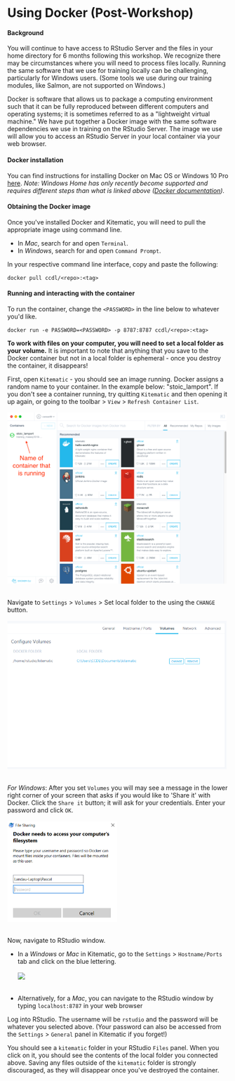 # Using Docker (Post-Workshop)

#### Background

You will continue to have access to RStudio Server and the files in your home directory for 6 months following this workshop. 
We recognize there may be circumstances where you will need to process files locally.
Running the same software that we use for training locally can be challenging, particularly for Windows users. 
(Some tools we use during our training modules, like Salmon, are not supported on Windows.)

Docker is software that allows us to package a computing environment such that it can be fully reproduced between different computers and operating systems; it is sometimes referred to as a "lightweight virtual machine."
We have put together a Docker image with the same software dependencies we use in training on the RStudio Server.
The image we use will allow you to access an RStudio Server in your local container via your web browser.

#### Docker installation 

You can find instructions for installing Docker on Mac OS or Windows 10 Pro [here](../docker-install/INSTALLATION-INSTRUCTIONS.md). 
_Note: Windows Home has only recently become supported and requires different steps than what is linked above ([Docker documentation](https://docs.docker.com/docker-for-windows/install-windows-home/))._

#### Obtaining the Docker image

Once you've installed Docker and Kitematic, you will need to pull the appropriate image using command line.

- In *Mac*, search for and open `Terminal`.
- In *Windows*, search for and open `Command Prompt`.

In your respective command line interface, copy and paste the following:
  
```
docker pull ccdl/<repo>:<tag>
```

#### Running and interacting with the container

To run the container, change the `<PASSWORD>` in the line below to whatever you'd like.

```
docker run -e PASSWORD=<PASSWORD> -p 8787:8787 ccdl/<repo>:<tag>
```

**To work with files on your computer, you will need to set a local folder as your volume.**
It is important to note that anything that you save to the Docker container but not in a local folder is ephemeral - once you destroy the container, it disappears!

First, open `Kitematic` - you should see an image running. Docker assigns a random name to your container. In the example below: "stoic_lamport".
If you don't see a container running, try quitting `Kitematic` and then opening it up again, or going to the toolbar > `View` > `Refresh Container List`.
<br><br>
<img src = "../docker-install/screenshots/container_running.png" width = 500> <br><br>

Navigate to  `Settings` > `Volumes` > Set local folder to the using the `CHANGE` button.<br><br>
<img src = "../docker-install/screenshots/all-02-volume.png" width = 500><br><br>

*For Windows*: After you set `Volumes` you will may see a message in the lower right corner of your screen that asks if you would like to 'Share it' with Docker.
Click the `Share it` button; it will ask for your credentials. Enter your password and click `OK`.
<br><br>
<img src = "../docker-install/screenshots/docker_permission_windows.png" width = 250> <br><br>

Now, navigate to RStudio window.

  - In a *Windows* or *Mac* in Kitematic, go to the `Settings` > `Hostname/Ports` tab and click on the blue lettering. 
<br><br> <img src = "../docker-install/all-01-network.png" width = 500> <br><br>

  - Alternatively, for a *Mac*, you can navigate to the RStudio window by typing `localhost:8787` in your web browser

Log into RStudio. The username will be `rstudio` and the password will be whatever you selected above. 
(Your password can also be accessed from the `Settings` > `General` panel in Kitematic if you forget!)

You should see a `kitematic` folder in your RStudio `Files` panel.
When you click on it, you should see the contents of the local folder you connected above.
Saving any files outside of the `kitematic` folder is strongly discouraged, as they will disappear once you've destroyed the container.

